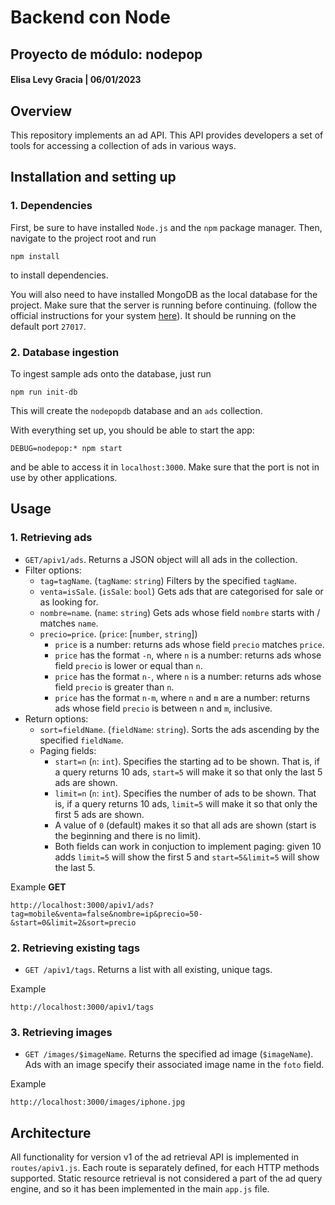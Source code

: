 # Backend con Node
## Proyecto de módulo: nodepop
#### Elisa Levy Gracia | 06/01/2023  

## Overview

This repository implements an ad API. This API provides developers a set of tools for accessing a collection of ads in various ways.

## Installation and setting up

### 1. Dependencies

First, be sure to have installed `Node.js` and the `npm` package manager. Then, navigate to the project root and run

```
npm install 
```

to install dependencies.

You will also need to have installed MongoDB as the local database for the project. Make sure that the server is running before continuing. (follow the official instructions for your system [here](https://www.mongodb.com/docs/manual/installation/#:~:text=of%20MongoDB%20instead.-,MongoDB%20Installation%20Tutorials,-MongoDB%20installation%20tutorials)). It should be running on the default port `27017`. 

### 2. Database ingestion

To ingest sample ads onto the database, just run

```
npm run init-db
```

This will create the `nodepopdb` database and an `ads` collection.

With everything set up, you should be able to start the app:

```
DEBUG=nodepop:* npm start 
```

and be able to access it in `localhost:3000`. Make sure that the port is not in use by other applications.

## Usage

### 1. Retrieving ads

- `GET/apiv1/ads`. Returns a JSON object will all ads in the collection.
- Filter options:
    - `tag=tagName`. (`tagName`: `string`) Filters by the specified `tagName`.
    - `venta=isSale`. (`isSale`: `bool`) Gets ads that are categorised for sale or as looking for.
    - `nombre=name`. (`name`: `string`) Gets ads whose field `nombre` starts with / matches `name`.
    - `precio=price`. (`price`: [`number`, `string`]) 
        - `price` is a number: returns ads whose field `precio` matches `price`.
        - `price` has the format `-n`, where `n` is a number: returns ads whose field `precio` is lower or equal than `n`. 
        - `price` has the format `n-`, where `n` is a number: returns ads whose field `precio` is greater than `n`.
        - `price` has the format `n-m`, where `n` and `m` are a number: returns ads whose field `precio` is between `n` and `m`, inclusive.
- Return options:
    - `sort=fieldName`. (`fieldName`: `string`). Sorts the ads ascending by the specified `fieldName`.
    - Paging fields:
        - `start=n` (`n`: `int`). Specifies the starting ad to be shown. That is, if a query returns 10 ads, `start=5` will make it so that only the last 5 ads are shown.
        - `limit=n` (`n`: `int`). Specifies the number of ads to be shown. That is, if a query returns 10 ads, `limit=5` will make it so that only the first 5 ads are shown.
        - A value of `0` (default) makes it so that all ads are shown (start is the beginning and there is no limit).
        - Both fields can work in conjuction to implement paging: given 10 adds `limit=5` will show the first 5 and `start=5&limit=5` will show the last 5.

Example **GET**

```
http://localhost:3000/apiv1/ads?tag=mobile&venta=false&nombre=ip&precio=50-&start=0&limit=2&sort=precio
```

### 2. Retrieving existing tags

- `GET /apiv1/tags`. Returns a list with all existing, unique tags.

Example

```
http://localhost:3000/apiv1/tags
```

### 3. Retrieving images

- `GET /images/$imageName`. Returns the specified ad image (`$imageName`). Ads with an image specify their associated image name in the `foto` field.

Example

```
http://localhost:3000/images/iphone.jpg
```

## Architecture

All functionality for version v1 of the ad retrieval API is implemented in `routes/apiv1.js`. Each route is separately defined, for each HTTP methods supported. 
Static resource retrieval is not considered a part of the ad query engine, and so it has been implemented in the main `app.js` file. 


